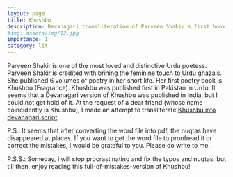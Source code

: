 ```yaml
---
layout: page
title: Khushbu
description: Devanagari transliteration of Parveen Shakir's first book Khushbu
#img: assets/img/12.jpg
importance: 1
category: lit
---
```


Parveen Shakir is one of the most loved and distinctive Urdu poetess. Parveen Shakir is credited with brining the feminine touch to Urdu ghazals. She published 6 volumes of poetry in her short life. Her first poetry book is Khushbu (Fragrance). Khushbu was published first in Pakistan in Urdu. It seems that a Devanagari version of Khushbu was published in India, but I could not get hold of it. At the request of a dear friend (whose name coincidently is Khushbu), I made an attempt to transliterate [Khushbu into devanagari script](https://raghavendratripathi.github.io/assets/pdf/Misc/Lit/khushbu.pdf). 

P.S.: It seems that after converting the word file into pdf, the nuqtas have disappeared at places. If you want to get the word file to proofread it or correct the mistakes, I would be grateful to you. Please do write to me. 

P.S.S.: Someday, I will stop procrastinating and fix the typos and nuqtas, but till then, enjoy reading this full-of-mistakes-version of Khushbu!

